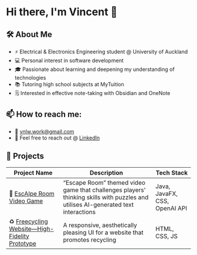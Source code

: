 # Hi there, I'm Vincent 👋

## 🛠️ About Me

- ⚡ Electrical & Electronics Engineering student @ University of Auckland
- 💻 Personal interest in software development
- 🎓 Passionate about learning and deepening my understanding of technologies
- 📚 Tutoring high school subjects at MyTuition
- 🗒️ Interested in effective note-taking with Obsidian and OneNote

## 📫 How to reach me:

- 📧 vnlw.work@gmail.com
- 💼 Feel free to reach out @ [LinkedIn](https://www.linkedin.com/in/basically-just-vincent/)

## 📂 Projects

| Project Name             | Description                                         | Tech Stack         |
|-----------------|----------------------------------------------------|----------------|
| 🤖 [EscAIpe Room Video Game](https://github.com/yourusername/spotify-lyrics-opener) | “Escape Room” themed video game that challenges players' thinking skills with puzzles and utilises AI-generated text interactions | Java, JavaFX, CSS, OpenAI API |
| ♻️ [Freecycling Website—High-Fidelity Prototype](https://github.com/yourusername/ig-to-discord) |  A responsive, aesthetically pleasing UI for a website that promotes recycling | HTML, CSS, JS |
